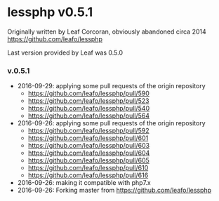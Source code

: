 # lessphp v0.5.1

Originally written by Leaf Corcoran, obviously abandoned circa 2014
https://github.com/leafo/lessphp

Last version provided by Leaf was 0.5.0

### v.0.5.1
* 2016-09-29: applying some pull requests of the origin repository
  * https://github.com/leafo/lessphp/pull/590
  * https://github.com/leafo/lessphp/pull/523
  * https://github.com/leafo/lessphp/pull/540
  * https://github.com/leafo/lessphp/pull/564
* 2016-09-26: applying some pull requests of the origin repository
  * https://github.com/leafo/lessphp/pull/592
  * https://github.com/leafo/lessphp/pull/601
  * https://github.com/leafo/lessphp/pull/603
  * https://github.com/leafo/lessphp/pull/604
  * https://github.com/leafo/lessphp/pull/605
  * https://github.com/leafo/lessphp/pull/610
  * https://github.com/leafo/lessphp/pull/616
* 2016-09-26: making it compatible with php7.x
* 2016-09-26: Forking master from https://github.com/leafo/lessphp
